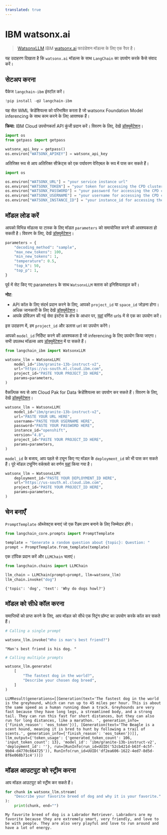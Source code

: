 ```yaml
---
translated: true
---
```


# IBM watsonx.ai

>[WatsonxLLM](https://ibm.github.io/watsonx-ai-python-sdk/fm_extensions.html#langchain) IBM [watsonx.ai](https://www.ibm.com/products/watsonx-ai) फाउंडेशन मॉडल्स के लिए एक रैपर है।

यह उदाहरण दिखाता है कि `watsonx.ai` मॉडल्स के साथ `LangChain` का उपयोग करके कैसे संवाद करें।

## सेटअप करना

पैकेज `langchain-ibm` इंस्टॉल करें।

```python
!pip install -qU langchain-ibm
```

यह सेल WML क्रेडेंशियल्स को परिभाषित करता है जो watsonx Foundation Model inferencing के साथ काम करने के लिए आवश्यक हैं।

**क्रिया:** IBM Cloud उपयोगकर्ता API कुंजी प्रदान करें। विवरण के लिए, देखें
[डॉक्युमेंटेशन](https://cloud.ibm.com/docs/account?topic=account-userapikey&interface=ui)।

```python
import os
from getpass import getpass

watsonx_api_key = getpass()
os.environ["WATSONX_APIKEY"] = watsonx_api_key
```

अतिरिक्त रूप से आप अतिरिक्त सीक्रेट्स को एक पर्यावरण वेरिएबल के रूप में पास कर सकते हैं।

```python
import os

os.environ["WATSONX_URL"] = "your service instance url"
os.environ["WATSONX_TOKEN"] = "your token for accessing the CPD cluster"
os.environ["WATSONX_PASSWORD"] = "your password for accessing the CPD cluster"
os.environ["WATSONX_USERNAME"] = "your username for accessing the CPD cluster"
os.environ["WATSONX_INSTANCE_ID"] = "your instance_id for accessing the CPD cluster"
```

## मॉडल लोड करें

आपको विभिन्न मॉडल्स या टास्क के लिए मॉडल `parameters` को समायोजित करने की आवश्यकता हो सकती है। विवरण के लिए, देखें [डॉक्युमेंटेशन](https://ibm.github.io/watsonx-ai-python-sdk/fm_model.html#metanames.GenTextParamsMetaNames)।

```python
parameters = {
    "decoding_method": "sample",
    "max_new_tokens": 100,
    "min_new_tokens": 1,
    "temperature": 0.5,
    "top_k": 50,
    "top_p": 1,
}
```

पूर्व में सेट किए गए parameters के साथ `WatsonxLLM` क्लास को इनिशियलाइज़ करें।

**नोट**:

- API कॉल के लिए संदर्भ प्रदान करने के लिए, आपको `project_id` या `space_id` जोड़ना होगा। अधिक जानकारी के लिए देखें [डॉक्युमेंटेशन](https://www.ibm.com/docs/en/watsonx-as-a-service?topic=projects)।
- आपके प्रोविज़न की गई सेवा इंस्टेंस के क्षेत्र के आधार पर, [यहां](https://ibm.github.io/watsonx-ai-python-sdk/setup_cloud.html#authentication) वर्णित urls में से एक का उपयोग करें।

इस उदाहरण में, हम `project_id` और डलास url का उपयोग करेंगे।

आपको `model_id` निर्दिष्ट करने की आवश्यकता है जो inferencing के लिए उपयोग किया जाएगा। सभी उपलब्ध मॉडल्स आप [डॉक्युमेंटेशन](https://ibm.github.io/watsonx-ai-python-sdk/fm_model.html#ibm_watsonx_ai.foundation_models.utils.enums.ModelTypes) में पा सकते हैं।

```python
from langchain_ibm import WatsonxLLM

watsonx_llm = WatsonxLLM(
    model_id="ibm/granite-13b-instruct-v2",
    url="https://us-south.ml.cloud.ibm.com",
    project_id="PASTE YOUR PROJECT_ID HERE",
    params=parameters,
)
```

वैकल्पिक रूप से आप Cloud Pak for Data क्रेडेंशियल्स का उपयोग कर सकते हैं। विवरण के लिए, देखें [डॉक्युमेंटेशन](https://ibm.github.io/watsonx-ai-python-sdk/setup_cpd.html)।

```python
watsonx_llm = WatsonxLLM(
    model_id="ibm/granite-13b-instruct-v2",
    url="PASTE YOUR URL HERE",
    username="PASTE YOUR USERNAME HERE",
    password="PASTE YOUR PASSWORD HERE",
    instance_id="openshift",
    version="4.8",
    project_id="PASTE YOUR PROJECT_ID HERE",
    params=parameters,
)
```

`model_id` के बजाय, आप पहले से ट्यून किए गए मॉडल के `deployment_id` को भी पास कर सकते हैं। पूरे मॉडल ट्यूनिंग वर्कफ़्लो का वर्णन [यहां](https://ibm.github.io/watsonx-ai-python-sdk/pt_working_with_class_and_prompt_tuner.html) किया गया है।

```python
watsonx_llm = WatsonxLLM(
    deployment_id="PASTE YOUR DEPLOYMENT_ID HERE",
    url="https://us-south.ml.cloud.ibm.com",
    project_id="PASTE YOUR PROJECT_ID HERE",
    params=parameters,
)
```

## चेन बनाएँ

`PromptTemplate` ऑब्जेक्ट्स बनाएं जो एक रैंडम प्रश्न बनाने के लिए जिम्मेदार होंगे।

```python
from langchain_core.prompts import PromptTemplate

template = "Generate a random question about {topic}: Question: "
prompt = PromptTemplate.from_template(template)
```

एक टॉपिक प्रदान करें और `LLMChain` चलाएं।

```python
from langchain.chains import LLMChain

llm_chain = LLMChain(prompt=prompt, llm=watsonx_llm)
llm_chain.invoke("dog")
```

```output
{'topic': 'dog', 'text': 'Why do dogs howl?'}
```

## मॉडल को सीधे कॉल करना

समाप्तियों को प्राप्त करने के लिए, आप मॉडल को सीधे एक स्ट्रिंग प्रॉम्प्ट का उपयोग करके कॉल कर सकते हैं।

```python
# Calling a single prompt

watsonx_llm.invoke("Who is man's best friend?")
```

```output
"Man's best friend is his dog. "
```

```python
# Calling multiple prompts

watsonx_llm.generate(
    [
        "The fastest dog in the world?",
        "Describe your chosen dog breed",
    ]
)
```

```output
LLMResult(generations=[[Generation(text='The fastest dog in the world is the greyhound, which can run up to 45 miles per hour. This is about the same speed as a human running down a track. Greyhounds are very fast because they have long legs, a streamlined body, and a strong tail. They can run this fast for short distances, but they can also run for long distances, like a marathon. ', generation_info={'finish_reason': 'eos_token'})], [Generation(text='The Beagle is a scent hound, meaning it is bred to hunt by following a trail of scents.', generation_info={'finish_reason': 'eos_token'})]], llm_output={'token_usage': {'generated_token_count': 106, 'input_token_count': 13}, 'model_id': 'ibm/granite-13b-instruct-v2', 'deployment_id': ''}, run=[RunInfo(run_id=UUID('52cb421d-b63f-4c5f-9b04-d4770c664725')), RunInfo(run_id=UUID('df2ea606-1622-4ed7-8d5d-8f6e068b71c4'))])
```

## मॉडल आउटपुट को स्ट्रीम करना

आप मॉडल आउटपुट को स्ट्रीम कर सकते हैं।

```python
for chunk in watsonx_llm.stream(
    "Describe your favorite breed of dog and why it is your favorite."
):
    print(chunk, end="")
```

```output
My favorite breed of dog is a Labrador Retriever. Labradors are my favorite because they are extremely smart, very friendly, and love to be with people. They are also very playful and love to run around and have a lot of energy.
```

